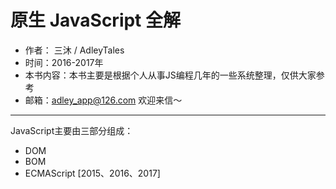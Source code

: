 # 原生 JavaScript 全解

- 作者： 三沐 / AdleyTales
- 时间：2016-2017年
- 本书内容：本书主要是根据个人从事JS编程几年的一些系统整理，仅供大家参考
- 邮箱：adley_app@126.com  欢迎来信～

---

JavaScript主要由三部分组成：

- DOM
- BOM
- ECMAScript [2015、2016、2017]
